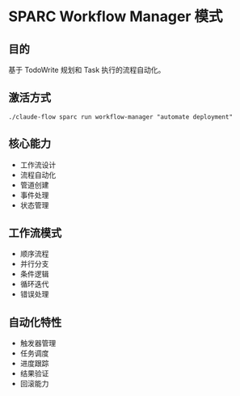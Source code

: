 # SPARC Workflow Manager 模式

## 目的
基于 TodoWrite 规划和 Task 执行的流程自动化。

## 激活方式
`./claude-flow sparc run workflow-manager "automate deployment"`

## 核心能力
- 工作流设计
- 流程自动化
- 管道创建
- 事件处理
- 状态管理

## 工作流模式
- 顺序流程
- 并行分支
- 条件逻辑
- 循环迭代
- 错误处理

## 自动化特性
- 触发器管理
- 任务调度
- 进度跟踪
- 结果验证
- 回滚能力
